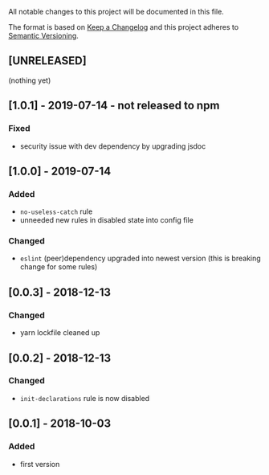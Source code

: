 All notable changes to this project will be documented in this file.

The format is based on [Keep a Changelog](http://keepachangelog.com/en/1.0.0/)
and this project adheres to [Semantic Versioning](http://semver.org/spec/v2.0.0.html).

## [UNRELEASED]
(nothing yet)

## [1.0.1] - 2019-07-14 - not released to npm
### Fixed
- security issue with dev dependency by upgrading jsdoc

## [1.0.0] - 2019-07-14
### Added
- `no-useless-catch` rule
- unneeded new rules in disabled state into config file
### Changed
- `eslint` (peer)dependency upgraded into newest version (this is breaking change for some rules)

## [0.0.3] - 2018-12-13
### Changed
- yarn lockfile cleaned up

## [0.0.2] - 2018-12-13
### Changed
- `init-declarations` rule is now disabled

## [0.0.1] - 2018-10-03
### Added
- first version
